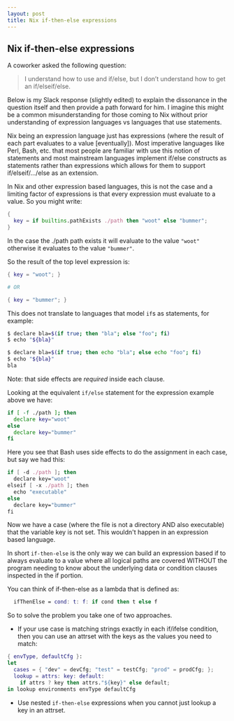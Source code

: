 ```yaml
---
layout: post
title: Nix if-then-else expressions
---
```


## Nix if-then-else expressions

A coworker asked the following question:

> I understand how to use and if/else, but I don’t understand how to get an
> if/elseif/else.

Below is my Slack response (slightly edited) to explain the dissonance in the
question itself and then provide a path forward for him. I imagine this might
be a common misunderstanding for those coming to Nix without prior understanding
of expression languages vs languages that use statements.

Nix being an expression language just has expressions (where the result of
each part evaluates to a value [eventually]). Most imperative languages like
Perl, Bash, etc. that most people are familiar with use this notion of
statements and most mainstream languages implement if/else constructs as
statements rather than expressions which allows for them to support
if/elseif/.../else as an extension.

In Nix and other expression based languages, this is not the case and a
limiting factor of expressions is that every expression must evaluate to a
value. So you might write:

```nix
{
  key = if builtins.pathExists ./path then "woot" else "bummer";
}
```

In the case the ./path path exists it will evaluate to the value `"woot"`
otherwise it evaluates to the value `"bummer"`.

So the result of the top level expression is:

```nix
{ key = "woot"; }

# OR

{ key = "bummer"; }
```

This does not translate to languages that model `if`s as statements, for
example:

```bash
$ declare bla=$(if true; then "bla"; else "foo"; fi)
$ echo "${bla}"

$ declare bla=$(if true; then echo "bla"; else echo "foo"; fi)
$ echo "${bla}"
bla
```

Note: that side effects are _required_ inside each clause.

Looking at the equivalent `if/else` statement for the expression example
above we have:

```bash
if [ -f ./path ]; then
  declare key="woot"
else
  declare key="bummer"
fi
```

Here you see that Bash uses side effects to do the assignment in each case,
but say we had this:

```nix
if [ -d ./path ]; then
  declare key="woot"
elseif [ -x ./path ]; then
  echo "executable"
else
  declare key="bummer"
fi
```

Now we have a case (where the file is not a directory AND also executable)
that the variable key is not set. This wouldn't happen in an expression based
language.

In short `if-then-else` is the only way we can build an expression based if to
always evaluate to a value where all logical paths are covered WITHOUT the
program needing to know about the underlying data or condition clauses
inspected in the if portion.

You can think of if-then-else as a lambda that is defined as:

```nix
  ifThenElse = cond: t: f: if cond then t else f
```

So to solve the problem you take one of two approaches.

* If your use case is matching strings exactly in each if/ifelse condition,
then you can use an attrset with the keys as the values you need to match:

```nix
{ envType, defaultCfg }:
let
  cases = { "dev" = devCfg; "test" = testCfg; "prod" = prodCfg; };
  lookup = attrs: key: default:
    if attrs ? key then attrs."${key}" else default;
in lookup environments envType defaultCfg
```

* Use nested `if-then-else` expressions when you cannot just lookup a key
   in an attrset.

